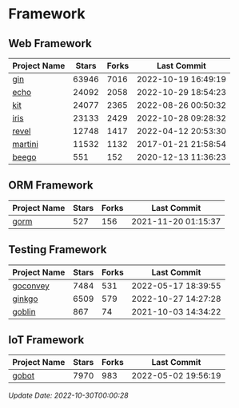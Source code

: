 # Framework

## Web Framework
| Project Name | Stars | Forks | Last Commit |
| ------------ | ----- | ----- | ----------- |
| [gin](https://github.com/gin-gonic/gin) | 63946 | 7016 | 2022-10-19 16:49:19 |
| [echo](https://github.com/labstack/echo) | 24092 | 2058 | 2022-10-29 18:54:23 |
| [kit](https://github.com/go-kit/kit) | 24077 | 2365 | 2022-08-26 00:50:32 |
| [iris](https://github.com/kataras/iris) | 23133 | 2429 | 2022-10-28 09:28:32 |
| [revel](https://github.com/revel/revel) | 12748 | 1417 | 2022-04-12 20:53:30 |
| [martini](https://github.com/go-martini/martini) | 11532 | 1132 | 2017-01-21 21:58:54 |
| [beego](https://github.com/astaxie/beego) | 551 | 152 | 2020-12-13 11:36:23 |

## ORM Framework
| Project Name | Stars | Forks | Last Commit |
| ------------ | ----- | ----- | ----------- |
| [gorm](https://github.com/jinzhu/gorm) | 527 | 156 | 2021-11-20 01:15:37 |

## Testing Framework
| Project Name | Stars | Forks | Last Commit |
| ------------ | ----- | ----- | ----------- |
| [goconvey](https://github.com/smartystreets/goconvey) | 7484 | 531 | 2022-05-17 18:39:55 |
| [ginkgo](https://github.com/onsi/ginkgo) | 6509 | 579 | 2022-10-27 14:27:28 |
| [goblin](https://github.com/franela/goblin) | 867 | 74 | 2021-10-03 14:34:22 |

## IoT Framework
| Project Name | Stars | Forks | Last Commit |
| ------------ | ----- | ----- | ----------- |
| [gobot](https://github.com/hybridgroup/gobot) | 7970 | 983 | 2022-05-02 19:56:19 |

*Update Date: 2022-10-30T00:00:28*